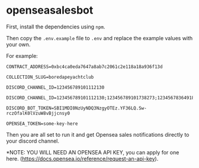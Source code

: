# openseasalesbot


First, install the dependencies using `npm`.

Then copy the `.env.example` file to `.env` and replace the example values with your own.

For example:
```
CONTRACT_ADDRESS=0xbc4ca0eda7647a8ab7c2061c2e118a18a936f13d
```
```
COLLECTION_SLUG=boredapeyachtclub
```
```
DISCORD_CHANNEL_ID=123456789101112130
```
```
DISCORD_CHANNEL_ID=123456789101112130;123456789101738273;123456783649182736
```
```
DISCORD_BOT_TOKEN=SBI1MDI0NzUyNDQ3NzgyOTEz.YF36LQ.Sw-rczOfalK0lVzuW8vBjjcnsy0
```
```
OPENSEA_TOKEN=some-key-here
```

Then you are all set to run it and get Opensea sales notifications directly to your discord channel. 

*NOTE: YOU WILL NEED AN OPENSEA API KEY, you can apply for one here. (https://docs.opensea.io/reference/request-an-api-key).

